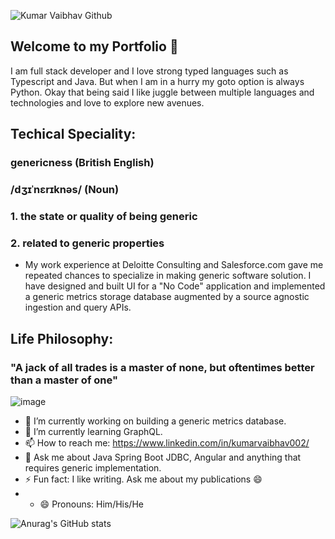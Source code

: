 ![Kumar Vaibhav Github](https://user-images.githubusercontent.com/41999054/131281992-3c47c750-9305-4d5a-b75d-b90f60afa286.jpg)

## Welcome to my Portfolio 👋

I am full stack developer and I love strong typed languages such as Typescript and Java. But when I am in a hurry my goto option is always Python. 
Okay that being said I like juggle between multiple languages and technologies and love to explore new avenues. 

## Techical Speciality:
### genericness (British English) 
### /dʒɪˈnɛrɪknəs/  (Noun)
### 1. the state or quality of being generic 
### 2. related to generic properties
- My work experience at Deloitte Consulting and Salesforce.com gave me repeated chances to specialize in making generic software solution. I have designed and built UI for a "No Code" application and implemented a generic metrics storage database augmented by a source agnostic ingestion and query APIs.  

## Life Philosophy: 
### "A jack of all trades is a master of none, but oftentimes better than a master of one"


![image](https://user-images.githubusercontent.com/41999054/131287019-0ea33f37-98e3-48c3-9e9f-bb28c54945bf.png)

- 🔭 I’m currently working on building a generic metrics database. 
- 🌱 I’m currently learning GraphQL. 
- 📫 How to reach me: https://www.linkedin.com/in/kumarvaibhav002/
- 💬 Ask me about Java Spring Boot JDBC, Angular and anything that requires generic implementation. 
- ⚡ Fun fact: I like writing. Ask me about my publications 😄
- - 😄 Pronouns: Him/His/He

![Anurag's GitHub stats](https://github-readme-stats.vercel.app/api?username=kuvaibhav&show_icons=true&theme=radical)


<!--
**kuvaibhav/kuvaibhav** is a ✨ _special_ ✨ repository because its `README.md` (this file) appears on your GitHub profile.

Here are some ideas to get you started:

- 🔭 I’m currently working on ...
- 🌱 I’m currently learning ...
- 👯 I’m looking to collaborate on ...
- 🤔 I’m looking for help with ...
- 💬 Ask me about ...
- 📫 How to reach me: ...
- 😄 Pronouns: ...
- ⚡ Fun fact: ...
-->
